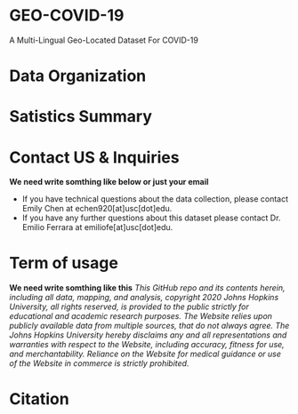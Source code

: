 # GEO-COVID-19
A Multi-Lingual Geo-Located Dataset For COVID-19


# Data Organization


# Satistics Summary

# Contact US & Inquiries
**We need write somthing like below or just your email**
- If you have technical questions about the data collection, please contact Emily Chen at echen920[at]usc[dot]edu.
- If you have any further questions about this dataset please contact Dr. Emilio Ferrara at emiliofe[at]usc[dot]edu.
# Term of usage
**We need write somthing like this**
*This GitHub repo and its contents herein, including all data, mapping, and analysis, copyright 2020 Johns Hopkins University, all rights reserved, is provided to the public strictly for educational and academic research purposes. The Website relies upon publicly available data from multiple sources, that do not always agree. The Johns Hopkins University hereby disclaims any and all representations and warranties with respect to the Website, including accuracy, fitness for use, and merchantability. Reliance on the Website for medical guidance or use of the Website in commerce is strictly prohibited.*

# Citation


